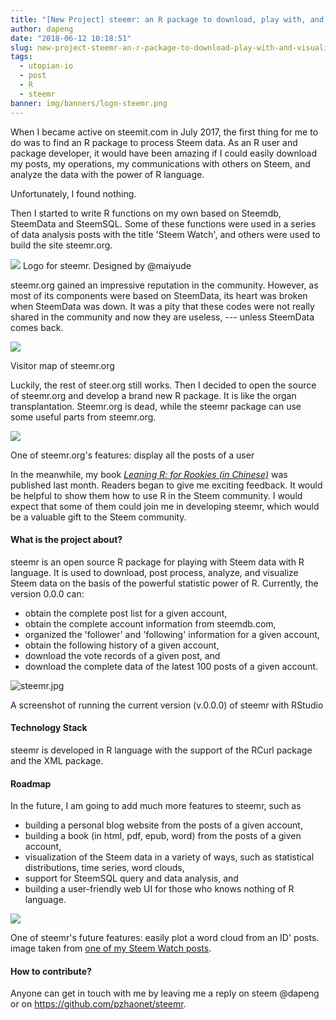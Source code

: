 ```yaml
---
title: "[New Project] steemr: an R package to download, play with, and visualize Steem data"
author: dapeng
date: "2018-06-12 10:18:51"
slug: new-project-steemr-an-r-package-to-download-play-with-and-visualize-steem-data
tags: 
  - utopian-io
  - post
  - R
  - steemr
banner: img/banners/logo-steemr.png
---
```



When I became active on steemit.com in July 2017, the first thing for me to do was to find an R package to process Steem data. As an R user and package developer, it would have been amazing if I could easily download my posts, my operations, my communications with others on Steem, and analyze the data with the power of R language.

Unfortunately, I found nothing.

<!--more-->

Then I started to  write R functions on my own based on Steemdb, SteemData and SteemSQL. Some of these functions were used in a series of data analysis posts with the title 'Steem Watch', and others were used to build the site steemr.org.

![](https://steemitimages.com/0x0/https://gateway.ipfs.io/ipfs/QmTY9hEDUcSZQcdf5grhA1GcW1XnZ5y4orXjiY9hiAyuJ7)
Logo for steemr. Designed by @maiyude

steemr.org gained an impressive reputation in the community. However, as most of its components were based on SteemData, its heart was broken when SteemData was down. It was a pity that these codes were not really shared in the community and now they are useless, --- unless SteemData comes back.

![](https://steemitimages.com/DQmWDzc2TNk429yRotiFHCCZk6KKPEh3aQ8i5zJiLyfWW3y/steemrmap.jpg)

Visitor map of steemr.org

Luckily, the rest of steer.org still works. Then I decided to open the source of steemr.org and develop a brand new R package. It is like the organ transplantation. Steemr.org is dead, while the steemr package can use some useful parts from steemr.org.

![](https://steemitimages.com/DQmZ16mP1YE9JSbNcA86aUCw82kCWssNJ1EEQohXaKt72LR/steemr20171109.gif)

One of steemr.org's features: display all the posts of a user

In the meanwhile, my book *[Leaning R: for Rookies (in Chinese)](http://xuer.pzhao.net)* was published last month. Readers began to give me exciting feedback. It would be helpful to show them how to use R in the Steem community. I would expect that some of them could join me in developing steemr, which would be a valuable gift to the Steem community.

#### What is the project about?

steemr is an open source R package for playing with Steem data with R language. It is used to download, post process, analyze,  and visualize Steem data on the basis of the powerful statistic power of R. Currently, the version 0.0.0 can:

- obtain the complete post list for a given account,
- obtain the complete account information from steemdb.com,
- organized the 'follower' and 'following' information for a given account,
- obtain the following history of a given account,
- download the vote records of a given post, and
- download the complete data of the latest 100 posts of a given account.

![steemr.jpg](https://cdn.steemitimages.com/DQme3DVwGfWUPVHtiCzgVkjxbTz3256EccQdMW7hnBvzKVz/steemr.jpg)

A screenshot of running the current version (v.0.0.0) of steemr with RStudio

#### Technology Stack

steemr is developed in R language with the support of the RCurl package and the XML package.

#### Roadmap

In the future, I am going to add much more features to steemr, such as 

- building a personal blog website from the posts of a given account,
- building a book (in html, pdf, epub, word) from the posts of a given account,
- visualization of the Steem data in a variety of ways, such as statistical distributions, time series, word clouds,
- support for SteemSQL query and data analysis, and
- building a user-friendly web UI for those who knows nothing of R language.

![](https://steemitimages.com/DQma9ULTms89jkrCjvwvCcntLBa6Tj1DVXbWbokqYD4C3Vy/a8-1.jpeg)

One of steemr's future features: easily plot a word cloud from an ID' posts. image taken from [one of my Steem Watch posts](https://steemit.com/cn/@dapeng/steem-hannahwu).

#### How to contribute?

Anyone can get in touch with me by leaving me a reply on steem @dapeng or on https://github.com/pzhaonet/steemr.
